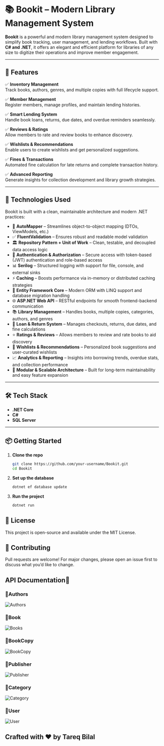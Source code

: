 # 📚 Bookit – Modern Library Management System


**Bookit** is a powerful and modern library management system designed to simplify book tracking, user management, and lending workflows. Built with **C# and .NET**, it offers an elegant and efficient platform for libraries of any size to digitize their operations and improve member engagement.

---

## 🚀 Features

✅ **Inventory Management**  
Track books, authors, genres, and multiple copies with full lifecycle support.

✅ **Member Management**  
Register members, manage profiles, and maintain lending histories.

✅ **Smart Lending System**  
Handle book loans, returns, due dates, and overdue reminders seamlessly.

✅ **Reviews & Ratings**  
Allow members to rate and review books to enhance discovery.

✅ **Wishlists & Recommendations**  
Enable users to create wishlists and get personalized suggestions.

✅ **Fines & Transactions**  
Automated fine calculation for late returns and complete transaction history.

✅ **Advanced Reporting**  
Generate insights for collection development and library growth strategies.

---

## 🧠 Technologies Used

Bookit is built with a clean, maintainable architecture and modern .NET practices:

- 🔄 **AutoMapper** – Streamlines object-to-object mapping (DTOs, ViewModels, etc.)
- ✅ **FluentValidation** – Ensures robust and readable model validation
- 🏛 **Repository Pattern + Unit of Work** – Clean, testable, and decoupled data access logic
- 🔐 **Authentication & Authorization** – Secure access with token-based (JWT) authentication and role-based access
- 📊 **Serilog** – Structured logging with support for file, console, and external sinks
- ⚡ **Caching** – Boosts performance via in-memory or distributed caching strategies
- 🧪 **Entity Framework Core** – Modern ORM with LINQ support and database migration handling
- 🌐 **ASP.NET Web API** – RESTful endpoints for smooth frontend-backend communication
- 📚 **Library Management** – Handles books, multiple copies, categories, authors, and genres
- 🔁 **Loan & Return System** – Manages checkouts, returns, due dates, and fine calculations
- ⭐ **Ratings & Reviews** – Allows members to review and rate books to aid discovery
- 📝 **Wishlists & Recommendations** – Personalized book suggestions and user-curated wishlists
- 📈 **Analytics & Reporting** – Insights into borrowing trends, overdue stats, and collection performance
- 🧱 **Modular & Scalable Architecture** – Built for long-term maintainability and easy feature expansion

---

## 🛠️ Tech Stack

- **.NET Core**
- **C#**
- **SQL Server**

---

## 📦 Getting Started

1. **Clone the repo**
   
   ```bash
   git clone https://github.com/your-username/Bookit.git
   cd Bookit

3. **Set up the database**
   
   ```bash
   dotnet ef database update

5. **Run the project**
   
   ```bash
   dotnet run

## 📄 License
This project is open-source and available under the MIT License.

## 🙌 Contributing
Pull requests are welcome! For major changes, please open an issue first to discuss what you’d like to change.

## API Documentation📜

### 🔹Authors

![Authors](https://github.com/user-attachments/assets/753d466e-6766-4411-bffc-591308e9f9f2)

### 🔹Book

![Books](https://github.com/user-attachments/assets/612cfa7b-d18b-4fe0-9fd2-9cb09892d029)

### 🔹BookCopy

![BookCopy](https://github.com/user-attachments/assets/8daa91b8-c884-4ed1-bc06-8c99d50b5261)

### 🔹Publisher

![Publisher](https://github.com/user-attachments/assets/3c552660-7cef-450f-ac15-1e067e125eb9)

### 🔹Category

![Category](https://github.com/user-attachments/assets/cdfa21f9-a6c7-4372-b115-db840c36acc4)

### 🔹User

![User](https://github.com/user-attachments/assets/45b0dbda-dc15-42ed-8d62-d90f3857aa55)


## Crafted with ❤️ by Tareq Bilal
